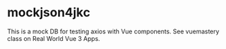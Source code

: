 # mockjson4jkc
This is a mock DB for testing axios with Vue components.
See vuemastery class on Real World Vue 3 Apps.

